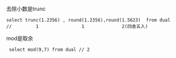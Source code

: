 
去除小数是trunc

    select trunc(1.2356) , round(1.2356),round(1.5623)  from dual
    //         1                1              2(四舍五入)

mod是取余

     select mod(9,7) from dual // 2
